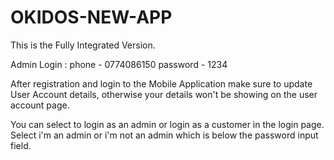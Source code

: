 # OKIDOS-NEW-APP

This is the Fully Integrated Version.

Admin Login : phone - 0774086150
              password - 1234
             
After registration and login to the Mobile Application make sure to update User Account details, otherwise your details won't be showing on the user account page.

You can select to login as an admin or login as a customer in the login page.
Select i'm an admin or i'm not an admin which is below the password input field.
